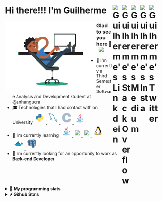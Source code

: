<div align='left'><h1> Hi there!!! I'm Guilherme
<a href="https://twitter.com/iamgrodrigues" target="_blank" rel="nofollow">
    <img align="right" alt="Guilherme's Twitter" width="30px" src="https://cdn.jsdelivr.net/npm/simple-icons@v3/icons/twitter.svg" />
</a>
<a href="https://www.instagram.com/iamgrodrigues" target="_blank" rel="nofollow">
    <img align="right" alt="Guilherme's Insta" width="30px" src="https://cdn.jsdelivr.net/npm/simple-icons@v3/icons/instagram.svg" />
</a>
<a href="https://medium.com/@iamgrodrigues" target="_blank" rel="nofollow">
    <img align="right" alt="Guilherme's Medium" width="30px" src="https://cdn.jsdelivr.net/npm/simple-icons@v3/icons/medium.svg" />
</a>
<a href="https://stackoverflow.com/users/14347023/iamgrodrigues" target="_blank" rel="nofollow">
    <img align="right" alt="Guilherme's StackOverflow" width="30px" src="https://cdn.jsdelivr.net/npm/simple-icons@3.0.1/icons/stackoverflow.svg" />
</a>
<a href="https://www.linkedin.com/in/iamgrodrigues" target="_blank" rel="nofollow">
    <img align="right" alt="Guilherme's Linkdein" width="30px" src="https://cdn.jsdelivr.net/npm/simple-icons@v3/icons/linkedin.svg" />
</a>
</h1>
</div>

<img src='https://github.com/iamgrodrigues/iamgrodrigues/blob/master/Assets/dev.gif' width="300px" align='left'>

### Glad to see you here 👋 &nbsp; ![](https://visitor-badge.glitch.me/badge?page_id=iamgrodrigues.iamgrodrigues&style=flat-square&color=0088cc)
- :school: I'm currently a Third Semester Software Analysis and Development student at <a href="https://www.anhanguera.com/">@anhanguera </a>
- 🎓 Technologies that I had contact with on University
	<a href="https://www.python.org/" target="_blank" rel="nofollow">
	    <img width="30px" style="padding:5px" src="https://raw.githubusercontent.com/devicons/devicon/master/icons/python/python-original.svg"/>
	</a>
	<a href="https://www.mysql.com/" target="_blank" rel="nofollow">
	    <img width="30px" style="padding:5px" src="https://raw.githubusercontent.com/devicons/devicon/master/icons/mysql/mysql-original.svg"/>
	</a>
	<a href="https://en.wikipedia.org/wiki/C_(programming_language)#:~:text=C%20(%2Fsi%CB%90%2F%2C,efficiently%20to%20typical%20machine%20instructions." target="_blank" rel="nofollow">
	    <img width="30px" style="padding:5px" src="https://raw.githubusercontent.com/devicons/devicon/master/icons/c/c-original.svg"/>
	</a>
	<a href="https://www.java.com/" target="_blank" rel="nofollow">
	    <img width="30px" style="padding:5px" src="https://raw.githubusercontent.com/devicons/devicon/master/icons/java/java-original.svg"/>
	</a>
- 🌱 I’m currently learning 
	<a href="https://www.java.com/" target="_blank" rel="nofollow">
			<img width="30px" style="padding:5px" src="https://raw.githubusercontent.com/devicons/devicon/master/icons/java/java-original.svg"/>
	</a>
	<a href="https://spring.io/" target="_blank" rel="nofollow">
	    <img width="30px" style="padding:5px" src="https://www.vectorlogo.zone/logos/springio/springio-icon.svg"/>
	</a>
	<a href="https://angularjs.org/" target="_blank" rel="nofollow">
	    <img width="30px" style="padding:5px" src="https://www.vectorlogo.zone/logos/angular/angular-icon.svg"/>
	</a>
	<a href="https://en.wikipedia.org/wiki/Linux" target="_blank" rel="nofollow">
	    <img width="30px" style="padding:5px" src="https://raw.githubusercontent.com/devicons/devicon/master/icons/linux/linux-original.svg"/>
	</a>
	<a href="https://www.docker.com/" target="_blank" rel="nofollow">
	    <img width="30px" style="padding:5px" src="https://raw.githubusercontent.com/devicons/devicon/master/icons/docker/docker-original.svg"/>
	</a>
	<a href="https://www.postgresql.org/" target="_blank" rel="nofollow">
	    <img width="30px" style="padding:5px" src="https://raw.githubusercontent.com/devicons/devicon/master/icons/postgresql/postgresql-original.svg"/>
	</a>
- 🔭 I’m currently looking for an opportunity to work as **Back-end Developer**

<br />
<br />
<br />
<br />

<details> 
 <summary>🤖 <b>My programming stats</b></summary>
<br>
  
<!--START_SECTION:waka-->
![Lines of code](https://img.shields.io/badge/From%20Hello%20World%20I%27ve%20Written-45727%20lines%20of%20code-blue)

**🐱 My Github Data** 

> 🏆 177 Contributions in the Year 2021
 > 
> 📦 11.4 kB Used in Github's Storage 
 > 
> 💼 Opted to Hire
 > 
> 📜 14 Public Repositories 
 > 
> 🔑 0 Private Repositories  
 > 
**I'm an Early 🐤** 

```text
🌞 Morning    70 commits     █████░░░░░░░░░░░░░░░░░░░░   23.33% 
🌆 Daytime    94 commits     ███████░░░░░░░░░░░░░░░░░░   31.33% 
🌃 Evening    82 commits     ██████░░░░░░░░░░░░░░░░░░░   27.33% 
🌙 Night      54 commits     ████░░░░░░░░░░░░░░░░░░░░░   18.0%

```
📅 **I'm Most Productive on Friday** 

```text
Monday       29 commits     ██░░░░░░░░░░░░░░░░░░░░░░░   9.67% 
Tuesday      42 commits     ███░░░░░░░░░░░░░░░░░░░░░░   14.0% 
Wednesday    52 commits     ████░░░░░░░░░░░░░░░░░░░░░   17.33% 
Thursday     51 commits     ████░░░░░░░░░░░░░░░░░░░░░   17.0% 
Friday       85 commits     ███████░░░░░░░░░░░░░░░░░░   28.33% 
Saturday     21 commits     █░░░░░░░░░░░░░░░░░░░░░░░░   7.0% 
Sunday       20 commits     █░░░░░░░░░░░░░░░░░░░░░░░░   6.67%

```


📊 **This Week I Spent My Time On** 

```text
⌚︎ Time Zone: America/Sao_Paulo

💬 Programming Languages: 
Java                     15 hrs 55 mins      ███████████████░░░░░░░░░░   59.99% 
sh                       3 hrs 6 mins        ███░░░░░░░░░░░░░░░░░░░░░░   11.69% 
Git                      1 hr 49 mins        █░░░░░░░░░░░░░░░░░░░░░░░░   6.87% 
JSON                     1 hr 12 mins        █░░░░░░░░░░░░░░░░░░░░░░░░   4.57% 
Properties               1 hr 10 mins        █░░░░░░░░░░░░░░░░░░░░░░░░   4.44%

🔥 Editors: 
IntelliJ                 17 hrs 58 mins      █████████████████░░░░░░░░   67.72% 
Zsh                      4 hrs 54 mins       ████░░░░░░░░░░░░░░░░░░░░░   18.49% 
VS Code                  3 hrs 32 mins       ███░░░░░░░░░░░░░░░░░░░░░░   13.31% 
Vim                      7 mins              ░░░░░░░░░░░░░░░░░░░░░░░░░   0.48%

🐱‍💻 Projects: 
OrangeSena-API           13 hrs 39 mins      ████████████░░░░░░░░░░░░░   51.42% 
DsDelivery-API           7 hrs 44 mins       ███████░░░░░░░░░░░░░░░░░░   29.18% 
Terminal                 2 hrs 5 mins        ██░░░░░░░░░░░░░░░░░░░░░░░   7.9% 
DsDelivery-WEB           1 hr 41 mins        █░░░░░░░░░░░░░░░░░░░░░░░░   6.34% 
Unknown Project          1 hr 12 mins        █░░░░░░░░░░░░░░░░░░░░░░░░   4.55%

💻 Operating System: 
Linux                    26 hrs 32 mins      █████████████████████████   100.0%

```

**I Mostly Code in Java** 

```text
Java                     8 repos             ███████████████░░░░░░░░░░   61.54% 
JavaScript               1 repo              ██░░░░░░░░░░░░░░░░░░░░░░░   7.69% 
CSS                      1 repo              ██░░░░░░░░░░░░░░░░░░░░░░░   7.69% 
Python                   1 repo              ██░░░░░░░░░░░░░░░░░░░░░░░   7.69% 
TypeScript               1 repo              ██░░░░░░░░░░░░░░░░░░░░░░░   7.69%

```



<!--END_SECTION:waka-->

</details>

<details>	
  <summary><b>⚡ Github Stats</b></summary>

<div>
	<img height="180em" src="https://github-readme-stats.vercel.app/api?username=iamgrodrigues&show_icons=true&hide_border=true&theme=gotham" />
	<img height="180em" src="https://github-readme-stats.vercel.app/api/top-langs/?username=iamgrodrigues&&show_icons=true&hide_border=true&layout=compact&langs_count=8&theme=gotham"/>
</div>
</details>

